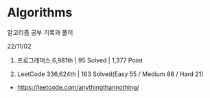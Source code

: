# Algorithms

알고리즘 공부 기록과 풀이

22/11/02

1. 프로그래머스 6,981th | 95 Solved | 1,377 Point

2. LeetCode 336,624th | 163 Solved(Easy 55 / Medium 88 / Hard 21)
- https://leetcode.com/anythingthannothing/
